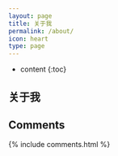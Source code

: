 ```yaml
---
layout: page
title: 关于我
permalink: /about/
icon: heart
type: page
---
```


* content
{:toc}

## 关于我


## Comments

{% include comments.html %}
